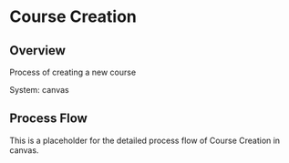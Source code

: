 # Course Creation

## Overview

Process of creating a new course

System: canvas

## Process Flow

This is a placeholder for the detailed process flow of Course Creation in canvas.

